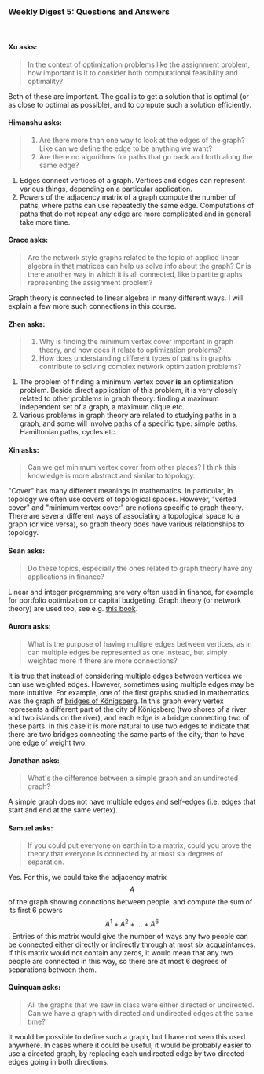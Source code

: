 ### Weekly Digest 5: Questions and Answers

<br/>

#### Xu asks:

> In the context of optimization problems like the assignment problem, 
> how important is it to consider both computational feasibility and optimality?

Both of these are important. The goal is to get a solution that is optimal (or as close 
to optimal as possible), and to compute such a solution efficiently. 


#### Himanshu asks:

> 1. Are there more than one way to look at the edges of the graph? Like can we define 
     the edge to be anything we want?
> 2. Are there no algorithms for paths that go back and forth along the same edge? 


1. Edges connect vertices of a graph. Vertices and edges can represent various 
   things, depending on a particular application. 
2. Powers of the adjacency matrix of a graph compute the number of paths, where paths 
   can use repeatedly the same edge. Computations of paths that do not repeat 
   any edge are more complicated and in general take more time.


#### Grace asks:

> Are the network style graphs related to the topic of applied linear algebra in that matrices 
> can help us solve info about the graph? Or is there another way in which it is all connected, 
> like bipartite graphs representing the assignment problem?

Graph theory is connected to linear algebra in many different ways. 
I will explain a few more such connections in this course.


#### Zhen asks:

> 1. Why is finding the minimum vertex cover important in graph theory, and how does it relate 
>    to optimization problems? 
> 2. How does understanding different types of paths in graphs contribute to solving complex network 
>    optimization problems?

1. The problem of finding a minimum vertex cover **is** an optimization problem. Beside direct 
   application of this problem, it is very closely related to other problems in graph theory:
   finding a maximum independent set of a graph, a maximum clique etc. 
2. Various problems in graph theory are related to studying paths in a graph, and some will involve 
   paths of a specific type: simple paths, Hamiltonian paths, cycles etc. 


#### Xin asks:

> Can we get minimum vertex cover from other places? I think this knowledge is more abstract and 
> similar to topology.

"Cover" has many different meanings in mathematics. In particular, in topology we often use covers 
of topological spaces. However, "verted cover" and "minimum vertex cover" are notions specific to graph 
theory. There are several different ways of associating a topological space to a graph (or vice versa), 
so graph theory does have various relationships to topology. 


#### Sean asks:

> Do these topics, especially the ones related to graph theory have any applications in finance?

Linear and integer programming are very often used in finance, for example for portfolio optimization
or capital budgeting. Graph theory (or network theory) are used too, see e.g. 
<a href="https://link.springer.com/book/10.1007/978-3-319-09683-4" target="_blank">this book</a>.


#### Aurora asks:

> What is the purpose of having multiple edges between vertices, as in can multiple edges be 
> represented as one instead, but simply weighted more if there are more connections?

It is true that instead of considering multiple edges between vertices we can use weighted edges.
However, sometimes using multiple edges may be more intuitive. For example, one of the first
graphs studied in mathematics was the graph of 
<a href="https://en.wikipedia.org/wiki/Seven_Bridges_of_K%C3%B6nigsberg" target="_blank">bridges of Königsberg</a>.
In this graph every vertex represents a different part of the city of Königsberg (two shores of a river 
and two islands on the river), and each edge is a bridge connecting two of these parts. In this case it 
is more natural to use two edges to indicate that there are two bridges connecting the same parts of the city, 
than to have one edge of weight two. 


#### Jonathan asks:

> What's the difference between a simple graph and an undirected graph?

A simple graph does not have multiple edges and self-edges (i.e. edges that start and end at the same vertex).


#### Samuel asks:

> If you could put everyone on earth in to a matrix, could you prove the theory that everyone 
> is connected by at most six degrees of separation. 

Yes. For this, we could take the adjacency matrix $$A$$ of the graph showing connctions between people, 
and compute the sum of its first 6 powers $$A^1 + A^2 + \dots + A^6$$. Entries of this matrix would 
give the number of ways any two people can be connected either directly or indirectly through at most 
six acquaintances. If this matrix would not contain any zeros, it would mean that any two people are 
connected in this way, so there are at most 6 degrees of separations between them. 


#### Quinquan asks:

> All the graphs that we saw in class were either directed or undirected. 
> Can we have a graph with directed and undirected edges at the same time?

It would be possible to define such a graph, but I have not seen this used anywhere. 
In cases where it could be useful, it would be probably easier to use a directed graph, 
by replacing each undirected edge by two directed edges going in both directions. 
